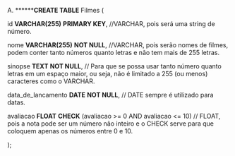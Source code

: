 A. ********CREATE TABLE** Filmes (

id **VARCHAR(255)** **PRIMARY KEY**, //VARCHAR, pois será uma string de número.

nome **VARCHAR(255)** **NOT NULL**, //VARCHAR, pois serão nomes de filmes, podem conter tanto números quanto letras e não tem mais de 255 letras.

sinopse **TEXT** **NOT NULL**, // Para que se possa usar tanto número quanto letras em um espaço maior, ou seja, não é limitado a 255 (ou menos) caracteres como o VARCHAR.

data_de_lancamento **DATE** **NOT NULL**, // DATE sempre é utilizado para datas.

avaliacao **FLOAT** **CHECK** (avaliacao >= 0 AND avaliacao <= 10) // FLOAT, pois a nota pode ser um número não inteiro e o CHECK serve para que coloquem apenas os números entre 0 e 10.

);